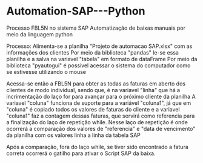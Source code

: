 ﻿# Automation-SAP---Python
Processo FBL5N no sistema SAP
Automatização de baixas manuais por meio da linguagem python

Processo:
Alimenta-se a planilha "Projeto de automacao SAP.xlsx" com as informações dos clientes
Por meio da biblioteca "pandas" le-se essa planilha e a salva na variavel "tabela" em formato de dataFrame
Por meio da biblioteca "pyautogui" é possivel acessar o sistema do computador como se estivesse utilizando o mouse

Acessa-se então a FBL5N para obter as todas as faturas em aberto dos clientes de modo individual, sendo que, é na variavel "linha" que há a incrimentação do laço for para avançar para o próximo cliente da planilha
  A variavel "coluna" funciona de suporte para a variável "coluna1", já que em "coluna" é copiado todos os valores de faturas do cliente e a variavel "coluna1" faz a contagem dessas       faturas, que servirá como referencia para a finalização do laço de repetição while.
  Nesse laço de repetição é onde ocorrerá a comparação dos valores de "referencia" e "data de vencimento" da planilha com os valores linha a linha da tabela SAP

Após a comparação, fora do laço while, se tiver sido encontrado a fatura correta ocorrerá o gatilho para ativar o Script SAP da baixa.
